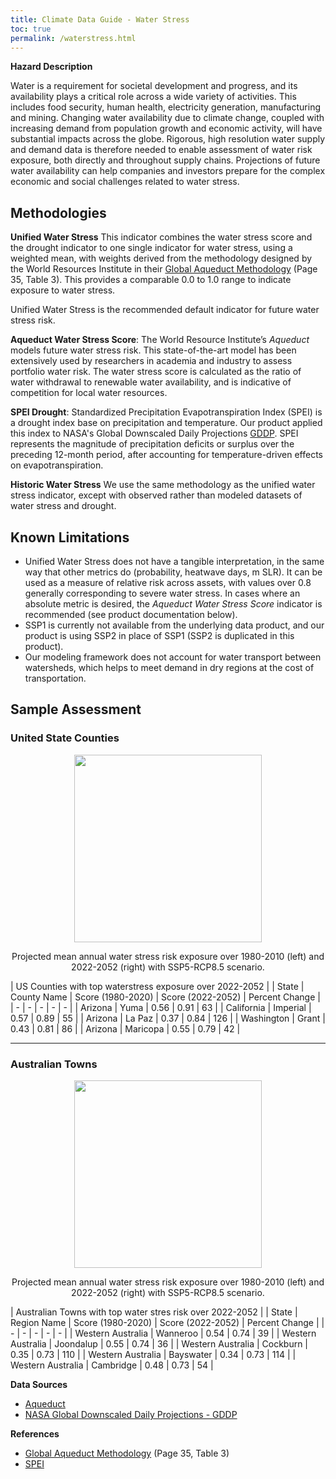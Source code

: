 ```yaml
---
title: Climate Data Guide - Water Stress
toc: true
permalink: /waterstress.html
---
```


**Hazard Description**

Water is a requirement for societal development and progress, and its availability plays a critical role across a wide variety of activities.  This includes food security, human health, electricity generation, manufacturing and mining. Changing water availability due to climate change, coupled with increasing demand from population growth and economic activity, will have substantial impacts across the globe. Rigorous, high resolution water supply and demand data is therefore needed to enable assessment of water risk exposure, both directly and throughout supply chains. Projections of future water availability can help companies and investors prepare for the complex economic and social challenges related to water stress.

## Methodologies
**Unified Water Stress** 
This indicator combines the water stress score and the drought indicator to one single indicator for water stress, using a weighted mean, with weights derived from the methodology designed by the World Resources Institute in their [Global Aqueduct Methodology](https://doi.org/10.46830/writn.18.00146) (Page 35, Table 3). This provides a comparable 0.0 to 1.0 range to indicate exposure to water stress.

Unified Water Stress is the recommended default indicator for future water stress risk.

**Aqueduct Water Stress Score**: The World Resource Institute’s <i>Aqueduct</i> models future water stress risk. This state-of-the-art model has been extensively used by researchers in academia and industry to assess portfolio water risk. The water stress score is calculated as the ratio of water withdrawal to renewable water availability, and is indicative of competition for local water resources. 

**SPEI Drought**: Standardized Precipitation Evapotranspiration Index (SPEI) is a drought index base on precipitation and temperature.  Our product applied this index to NASA's Global Downscaled Daily Projections [GDDP](https://www.nasa.gov/nex/gddp). SPEI represents the magnitude of precipitation deficits or surplus over the preceding 12-month period, after accounting for temperature-driven effects on evapotranspiration. 

**Historic Water Stress**
We use the same methodology as the unified water stress indicator, except with observed rather than modeled datasets of water stress and drought.

## Known Limitations
- Unified Water Stress does not have a tangible interpretation, in the same way that other metrics do (probability, heatwave days, m SLR).  It can be used as a measure of relative risk across assets, with values over 0.8 generally corresponding to severe water stress.  In cases where an absolute metric is desired, the <i>Aqueduct Water Stress Score</i> indicator is recommended (see product documentation below).
- SSP1 is currently not available from the underlying data product, and our product is using SSP2 in place of SSP1 (SSP2 is duplicated in this product). 
- Our modeling framework does not account for water transport between watersheds, which helps to meet demand in dry regions at the cost of transportation.


## Sample Assessment
### United State Counties

<p align="center">
<img height="300" src="assets/images/dataguide/water_stress_unified_score_usa_1980_2020_v_2022-2052.png">
</p>

<p align="center">
Projected mean annual water stress risk exposure over 1980-2010 (left) and 2022-2052 (right) with SSP5-RCP8.5 scenario.
</p>

| US Counties with top waterstress exposure over 2022-2052 |
| State | County Name | Score (1980-2020) | Score (2022-2052) | Percent Change | 
| - | - | - | - | - |
| Arizona | Yuma | 0.56 | 0.91 | 63 |
| California | Imperial | 0.57 | 0.89 | 55 |
| Arizona | La Paz | 0.37 | 0.84 | 126 |
| Washington | Grant | 0.43 | 0.81 | 86 |
| Arizona | Maricopa | 0.55 | 0.79 | 42 |

<hr>

### Australian Towns
<p align="center">
<img height="300" src="assets/images/dataguide/water_stress_unified_score_australia_1980_2020_v_2022-2052.png">
</p>

<p align="center">
Projected mean annual water stress risk exposure over 1980-2010 (left) and 2022-2052 (right) with SSP5-RCP8.5 scenario.
</p>

| Australian Towns with top water stres risk over 2022-2052 |
| State | Region Name | Score (1980-2020) | Score (2022-2052) | Percent Change | 
| - | - | - | - | - |
| Western Australia | Wanneroo | 0.54 | 0.74 | 39 |
| Western Australia | Joondalup | 0.55 | 0.74 | 36 |
| Western Australia | Cockburn | 0.35 | 0.73 | 110 |
| Western Australia | Bayswater | 0.34 | 0.73 | 114 |
| Western Australia | Cambridge | 0.48 | 0.73 | 54 |


**Data Sources**
- [Aqueduct](https://www.wri.org/data/aqueduct-global-maps-30-data)
- [NASA Global Downscaled Daily Projections - GDDP](https://www.nasa.gov/nex/gddp) 

**References**
- [Global Aqueduct Methodology](https://doi.org/10.46830/writn.18.00146) (Page 35, Table 3)
- [SPEI](https://link.springer.com/article/10.1007/s00382-017-3740-8)
